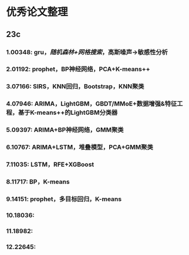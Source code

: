 # 优秀论文整理

## 23c

### 1.00348: gru，*随机森林+网格搜索*，高斯噪声->敏感性分析
### 2.01192: prophet，BP神经网络，PCA+K-means++
### 3.07166: SIRS，KNN回归，Bootstrap，KNN聚类
### 4.07946: ARIMA，LightGBM，GBDT/MMoE+数据增强&特征工程，基于K-means++的LightGBM分类器
### 5.09397: ARIMA+BP神经网络，GMM聚类
### 6.10767: ARIMA+LSTM，堆叠模型，PCA+GMM聚类
### 7.11035: LSTM，RFE+XGBoost

### 8.11717: BP，K-means
### 9.14151: prophet，多目标回归，K-means
### 10.18036: 
### 11.18982: 
### 12.22645: 


